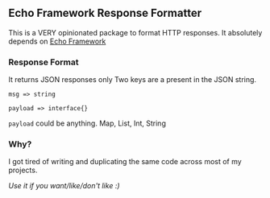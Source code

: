 ## Echo Framework Response Formatter
This is a VERY opinionated package to format HTTP responses.
It absolutely depends on [Echo Framework](github.com/labstack/echo)

### Response Format
It returns JSON responses only
Two keys are a present in the JSON string.

`msg => string`

`payload => interface{}`

`payload` could be anything. Map, List, Int, String


### Why?
I got tired of writing and duplicating the same code across most of my projects.

_Use it if you want/like/don't like :)_